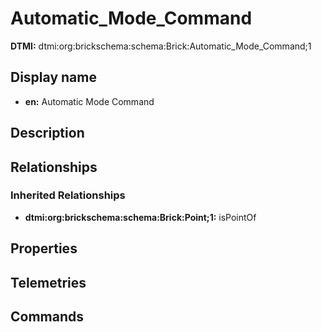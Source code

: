 # Automatic_Mode_Command
**DTMI:** dtmi:org:brickschema:schema:Brick:Automatic_Mode_Command;1
## Display name
- **en:** Automatic Mode Command
## Description
## Relationships
### Inherited Relationships
* **dtmi:org:brickschema:schema:Brick:Point;1:** isPointOf
## Properties
## Telemetries
## Commands
